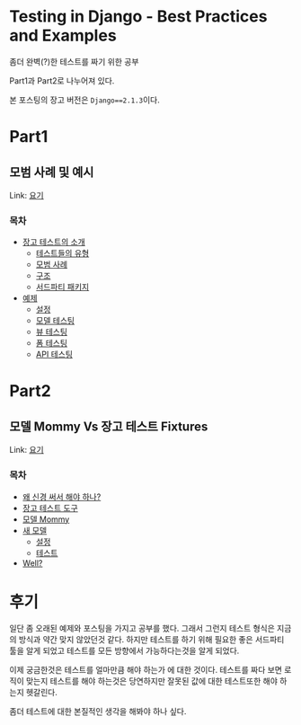 # Testing in Django - Best Practices and Examples

좀더 완벽(?)한 테스트를 짜기 위한 공부

Part1과 Part2로 나누어져 있다.

본 포스팅의 장고 버전은 `Django==2.1.3`이다.

# Part1
## 모범 사례 및 예시

Link: [요기](https://realpython.com/testing-in-django-part-1-best-practices-and-examples/#next-timed-and-examples/#next-time)

### 목차

* [장고 테스트의 소개](https://realpython.com/testing-in-django-part-1-best-practices-and-examples/#intro-to-testing-in-django)
    * [테스트들의 유형](https://realpython.com/testing-in-django-part-1-best-practices-and-examples/#types-of-tests)
    * [모범 사례](https://realpython.com/testing-in-django-part-1-best-practices-and-examples/#best-practices)
    * [구조](https://realpython.com/testing-in-django-part-1-best-practices-and-examples/#structure)
    * [서드파티 패키지](https://realpython.com/testing-in-django-part-1-best-practices-and-examples/#third-party-packages)
* [예제](https://realpython.com/testing-in-django-part-1-best-practices-and-examples/#examples)
    * [설정](https://realpython.com/testing-in-django-part-1-best-practices-and-examples/#setup)
    * [모델 테스팅](https://realpython.com/testing-in-django-part-1-best-practices-and-examples/#testing-models)
    * [뷰 테스팅](https://realpython.com/testing-in-django-part-1-best-practices-and-examples/#testing-views)
    * [폼 테스팅](https://realpython.com/testing-in-django-part-1-best-practices-and-examples/#testing-forms)
    * [API 테스팅](https://realpython.com/testing-in-django-part-1-best-practices-and-examples/#testing-the-api)
    

# Part2
## 모델 Mommy Vs 장고 테스트 Fixtures

Link: [요기](https://realpython.com/testing-in-django-part-2-model-mommy-vs-django-testing-fixtures/)

### 목차

* [왜 신경 써서 해야 하나?](https://realpython.com/testing-in-django-part-2-model-mommy-vs-django-testing-fixtures/#why-should-you-care)
* [장고 테스트 도구](https://realpython.com/testing-in-django-part-2-model-mommy-vs-django-testing-fixtures/#django-testing-fixtures)
* [모델 Mommy](https://realpython.com/testing-in-django-part-2-model-mommy-vs-django-testing-fixtures/#model-mommy)
* [새 모델](https://realpython.com/testing-in-django-part-2-model-mommy-vs-django-testing-fixtures/#new-model)
    * [설정](https://realpython.com/testing-in-django-part-2-model-mommy-vs-django-testing-fixtures/#setup)
    * [테스트](https://realpython.com/testing-in-django-part-2-model-mommy-vs-django-testing-fixtures/#test)
* [Well?](https://realpython.com/testing-in-django-part-2-model-mommy-vs-django-testing-fixtures/#well)

# 후기

일단 좀 오래된 예제와 포스팅을 가지고 공부를 했다.
그래서 그런지 테스트 형식은 지금의 방식과 약간 맞지 않았던것 같다. 
하지만 테스트를 하기 위해 필요한 좋은 서드파티 툴을 알게 되었고
테스트를 모든 방향에서 가능하다는것을 알게 되었다.

이제 궁금한것은 테스트를 얼마만큼 해야 하는가 에 대한 것이다.
테스트를 짜다 보면 로직이 맞는지 테스트를 해야 하는것은 당연하지만
잘못된 값에 대한 테스트또한 해야 하는지 헷갈린다.

좀더 테스트에 대한 본질적인 생각을 해봐야 하나 싶다.